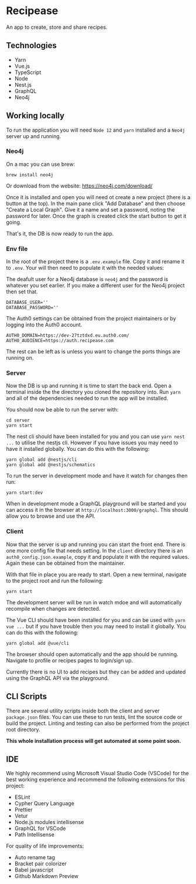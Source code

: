 # Recipease

An app to create, store and share recipes.

## Technologies

-   Yarn
-   Vue.js
-   TypeScript
-   Node
-   Nest.js
-   GraphQL
-   Neo4j

## Working locally

To run the application you will need `Node 12` and `yarn` installed and a `Neo4j` server up and running.

### Neo4j

On a mac you can use brew:

```
brew install neo4j
```

Or download from the website:
https://neo4j.com/download/

Once it is installed and open you will need ot create a new project (there is a button at the top). In the main pane click "Add Database" and then choose "Create a Local Graph". Give it a name and set a password, noting the password for later. Once the graph is created click the start button to get it going.

That's it, the DB is now ready to run the app.

### Env file

In the root of the project there is a `.env.example` file. Copy it and rename it to `.env`. Your will then need to populate it with the needed values:

The deafult user for a Neo4j database is `neo4j` and the password is whatever you set earlier. If you make a different user for the Neo4j project then set that.

```
DATABASE_USER=''
DATABASE_PASSWORD=''
```

The Auth0 settings can be obtained from the project maintainers or by logging into the Auth0 account.

```
AUTH0_DOMAIN=https://dev-27tztdxd.eu.auth0.com/
AUTH0_AUDIENCE=https://auth.recipease.com
```

The rest can be left as is unless you want to change the ports things are running on.

### Server

Now the DB is up and running it is time to start the back end. Open a terminal inside the the directory you cloned the repository into. Run `yarn` and all of the dependencies needed to run the app will be installed.

You should now be able to run the server with:

```
cd server
yarn start
```

The nest cli should have been installed for you and you can use `yarn nest ...` to utilise the nestjs cli. However if you have issues you may need to have it installed globally. You can do this with the following:

```
yarn global add @nestjs/cli
yarn global add @nestjs/schematics
```

To run the server in development mode and have it watch for changes then run:

```
yarn start:dev
```

When in development mode a GraphQL playground will be started and you can access it in the browser at `http://localhost:3000/graphql`. This should allow you to browse and use the API.

### Client

Now that the server is up and running you can start the front end. There is one more config file that needs setting. In the `client` directory there is an `auth0_config.json.example`, copy it and populate it with the required values. Again these can be obtained from the maintainer.

With that file in place you are ready to start. Open a new terminal, navigate to the project root and run the following:

```
yarn start
```

The development server will be run in watch mdoe and will automatically recompile when changes are detected.

The Vue CLI should have been installed for you and can be used with `yarn vue ...` but if you have trouble then you may need to install it globally. You can do this with the following:

```
yarn global add @vue/cli
```

The browser should open automatically and the app should be running. Navigate to profile or recipes pages to login/sign up.

Currently there is no UI to add recipes but they can be added and updated using the GraphQL API via the playground.

## CLI Scripts

There are several utility scripts inside both the client and server `package.json` files. You can use these to run tests, lint the source code or build the project. Linting and testing can also be performed from the project root directory.

**This whole installation process will get automated at some point soon.**

## IDE

We highly recommend using Microsoft Visual Studio Code (VSCode) for the best working experience and recommend the following extensions for this project:

-   ESLint
-   Cypher Query Language
-   Prettier
-   Vetur
-   Node.js modules intellisense
-   GraphQL for VSCode
-   Path Intellisense

For quality of life improvements:

-   Auto rename tag
-   Bracket pair colorizer
-   Babel javascript
-   Github Markdown Preview
